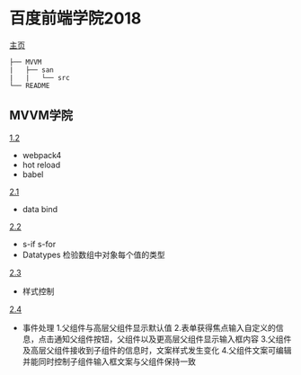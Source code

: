 # 百度前端学院2018

[主页](http://ife.baidu.com/)
```
├── MVVM 
|   ├── san 
|   |   └── src 
└── README 
```

## MVVM学院
[1.2](https://github.com/koucxz/ife2018/tree/1.2/san)
- webpack4
- hot reload
- babel

[2.1](https://github.com/koucxz/ife2018/tree/2.1/san/src/index.js)
- data bind

[2.2](https://github.com/koucxz/ife2018/tree/2.2/san/src/pages/IfFor.san)
- s-if s-for
- Datatypes
  检验数组中对象每个值的类型

[2.3](https://github.com/koucxz/ife2018/tree/2.3/san/src/pages/styleCtr.san)
- 样式控制

[2.4](https://github.com/koucxz/ife2018/tree/2.4/san/src/pages/EventEmit.san)
- 事件处理
1.父组件与高层父组件显示默认值
2.表单获得焦点输入自定义的信息，点击通知父组件按钮，父组件以及更高层父组件显示输入框内容
3.父组件及高层父组件接收到子组件的信息时，文案样式发生变化
4.父组件文案可编辑并能同时控制子组件输入框文案与父组件保持一致